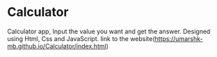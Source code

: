 # Calculator
Calculator app, Input the value you want and get the answer.
Designed using Html, Css and JavaScript.
link to the website(https://umarshk-mb.github.io/Calculator/index.html)
